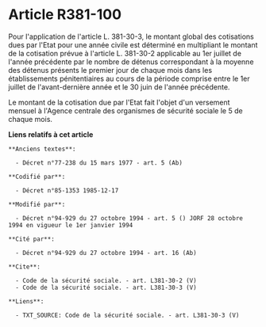 # Article R381-100

Pour l'application de l'article L. 381-30-3, le montant global des cotisations dues par l'Etat pour une année civile est
déterminé en multipliant le montant de la cotisation prévue à l'article L. 381-30-2 applicable au 1er juillet de l'année
précédente par le nombre de détenus correspondant à la moyenne des détenus présents le premier jour de chaque mois dans les
établissements pénitentiaires au cours de la période comprise entre le 1er juillet de l'avant-dernière année et le 30 juin de
l'année précédente.

Le montant de la cotisation due par l'Etat fait l'objet d'un versement mensuel à l'Agence centrale des organismes de sécurité
sociale le 5 de chaque mois.

**Liens relatifs à cet article**

	**Anciens textes**:

	  - Décret n°77-238 du 15 mars 1977 - art. 5 (Ab)

	**Codifié par**:

	  - Décret n°85-1353 1985-12-17

	**Modifié par**:

	  - Décret n°94-929 du 27 octobre 1994 - art. 5 () JORF 28 octobre 1994 en vigueur le 1er janvier 1994

	**Cité par**:

	  - Décret n°94-929 du 27 octobre 1994 - art. 16 (Ab)

	**Cite**:

	  - Code de la sécurité sociale. - art. L381-30-2 (V)
	  - Code de la sécurité sociale. - art. L381-30-3 (V)

	**Liens**:

	  - TXT_SOURCE: Code de la sécurité sociale. - art. L381-30-3 (V)
